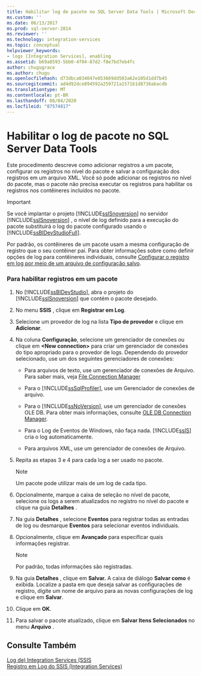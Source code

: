 ```yaml
---
title: Habilitar log de pacote no SQL Server Data Tools | Microsoft Docs
ms.custom: ''
ms.date: 06/13/2017
ms.prod: sql-server-2014
ms.reviewer: ''
ms.technology: integration-services
ms.topic: conceptual
helpviewer_keywords:
- logs [Integration Services], enabling
ms.assetid: b69a8593-5bb0-4f04-87d2-f8e7bd7eb4fc
author: chugugrace
ms.author: chugu
ms.openlocfilehash: d73dbca034047e853669dd503a62e105d1dd7b45
ms.sourcegitcommit: ad4d92dce894592a259721a1571b1d8736abacdb
ms.translationtype: MT
ms.contentlocale: pt-BR
ms.lasthandoff: 08/04/2020
ms.locfileid: "87574817"
---
```

# <a name="enable-package-logging-in-sql-server-data-tools"></a>Habilitar o log de pacote no SQL Server Data Tools
  Este procedimento descreve como adicionar registros a um pacote, configurar os registros no nível do pacote e salvar a configuração dos registros em um arquivo XML. Você só pode adicionar os registros no nível do pacote, mas o pacote não precisa executar os registros para habilitar os registros nos contêineres incluídos no pacote.  
  
> [!IMPORTANT]  
>  Se você implantar o projeto [!INCLUDE[ssISnoversion](../includes/ssisnoversion-md.md)] no servidor [!INCLUDE[ssISnoversion](../includes/ssisnoversion-md.md)] , o nível de log definido para a execução do pacote substituirá o log do pacote configurado usando o [!INCLUDE[ssBIDevStudioFull](../includes/ssbidevstudiofull-md.md)].  
  
 Por padrão, os contêineres de um pacote usam a mesma configuração de registro que o seu contêiner pai. Para obter informações sobre como definir opções de log para contêineres individuais, consulte [Configurar o registro em log por meio de um arquivo de configuração salvo](../../2014/integration-services/configure-logging-by-using-a-saved-configuration-file.md).  
  
### <a name="to-enable-logging-in-a-package"></a>Para habilitar registros em um pacote  
  
1.  No [!INCLUDE[ssBIDevStudio](../includes/ssbidevstudio-md.md)], abra o projeto do [!INCLUDE[ssISnoversion](../includes/ssisnoversion-md.md)] que contém o pacote desejado.  
  
2.  No menu **SSIS** , clique em **Registrar em Log**.  
  
3.  Selecione um provedor de log na lista **Tipo de provedor** e clique em **Adicionar**.  
  
4.  Na coluna **Configuração**, selecione um gerenciador de conexões ou clique em **\<New connection>** para criar um gerenciador de conexões do tipo apropriado para o provedor de logs. Dependendo do provedor selecionado, use um dos seguintes gerenciadores de conexões:  
  
    -   Para arquivos de texto, use um gerenciador de conexões de Arquivo. Para saber mais, veja [File Connection Manager](connection-manager/file-connection-manager.md)  
  
    -   Para o [!INCLUDE[ssSqlProfiler](../includes/sssqlprofiler-md.md)], use um Gerenciador de conexões de arquivo.  
  
    -   Para o [!INCLUDE[ssNoVersion](../includes/ssnoversion-md.md)], use um gerenciador de conexões OLE DB. Para obter mais informações, consulte [OLE DB Connection Manager](connection-manager/ole-db-connection-manager.md).  
  
    -   Para o Log de Eventos de Windows, não faça nada. [!INCLUDE[ssIS](../includes/ssis-md.md)] cria o log automaticamente.  
  
    -   Para arquivos XML, use um gerenciador de conexões de Arquivo.  
  
5.  Repita as etapas 3 e 4 para cada log a ser usado no pacote.  
  
    > [!NOTE]  
    >  Um pacote pode utilizar mais de um log de cada tipo.  
  
6.  Opcionalmente, marque a caixa de seleção no nível de pacote, selecione os logs a serem atualizados no registro no nível do pacote e clique na guia **Detalhes** .  
  
7.  Na guia **Detalhes** , selecione **Eventos** para registrar todas as entradas de log ou desmarque **Eventos** para selecionar eventos individuais.  
  
8.  Opcionalmente, clique em **Avançado** para especificar quais informações registrar.  
  
    > [!NOTE]  
    >  Por padrão, todas informações são registradas.  
  
9. Na guia **Detalhes** , clique em **Salvar.** A caixa de diálogo **Salvar como** é exibida. Localize a pasta em que deseja salvar as configurações de registro, digite um nome de arquivo para as novas configurações de log e clique em **Salvar**.  
  
10. Clique em **OK**.  
  
11. Para salvar o pacote atualizado, clique em **Salvar Itens Selecionados** no menu **Arquivo** .  
  
## <a name="see-also"></a>Consulte Também  
 [Log de&#41; Integration Services &#40;SSIS](performance/integration-services-ssis-logging.md)   
 [Registro em Log do SSIS &#40;Integration Services&#41;](performance/integration-services-ssis-logging.md)  
  
  
